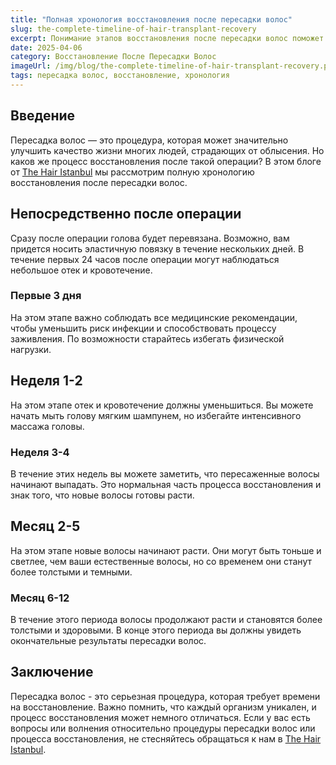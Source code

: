 ```yaml
---
title: "Полная хронология восстановления после пересадки волос"
slug: the-complete-timeline-of-hair-transplant-recovery
excerpt: Понимание этапов восстановления после пересадки волос поможет вам подготовиться к процедуре и учесть все нюансы. Подробнее узнайте в нашем посте.
date: 2025-04-06
category: Восстановление После Пересадки Волос
imageUrl: /img/blog/the-complete-timeline-of-hair-transplant-recovery.png
tags: пересадка волос, восстановление, хронология
---
```


<h2>Введение</h2>

<p>Пересадка волос — это процедура, которая может значительно улучшить качество жизни многих людей, страдающих от облысения. Но каков же процесс восстановления после такой операции? В этом блоге от <a href="https://thehairistanbul.com">The Hair Istanbul</a> мы рассмотрим полную хронологию восстановления после пересадки волос.</p>

<h2>Непосредственно после операции</h2>

<p>Сразу после операции голова будет перевязана. Возможно, вам придется носить эластичную повязку в течение нескольких дней. В течение первых 24 часов после операции могут наблюдаться небольшое отек и кровотечение.</p>

<h3>Первые 3 дня</h3>

<p>На этом этапе важно соблюдать все медицинские рекомендации, чтобы уменьшить риск инфекции и способствовать процессу заживления. По возможности старайтесь избегать физической нагрузки.</p>

<h2>Неделя 1-2</h2>

<p>На этом этапе отек и кровотечение должны уменьшиться. Вы можете начать мыть голову мягким шампунем, но избегайте интенсивного массажа головы.</p>

<h3>Неделя 3-4</h3>

<p>В течение этих недель вы можете заметить, что пересаженные волосы начинают выпадать. Это нормальная часть процесса восстановления и знак того, что новые волосы готовы расти.</p>

<h2>Месяц 2-5</h2>

<p>На этом этапе новые волосы начинают расти. Они могут быть тоньше и светлее, чем ваши естественные волосы, но со временем они станут более толстыми и темными.</p>

<h3>Месяц 6-12</h3>

<p>В течение этого периода волосы продолжают расти и становятся более толстыми и здоровыми. В конце этого периода вы должны увидеть окончательные результаты пересадки волос.</p>

<h2>Заключение</h2>

<p>Пересадка волос - это серьезная процедура, которая требует времени на восстановление. Важно помнить, что каждый организм уникален, и процесс восстановления может немного отличаться. Если у вас есть вопросы или волнения относительно процедуры пересадки волос или процесса восстановления, не стесняйтесь обращаться к нам в <a href="https://thehairistanbul.com/contact">The Hair Istanbul</a>.</p>